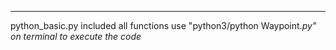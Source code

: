 --------------------------------------
python_basic.py included all functions
use "python3/python Waypoint<i>.py" on terminal to execute the code
